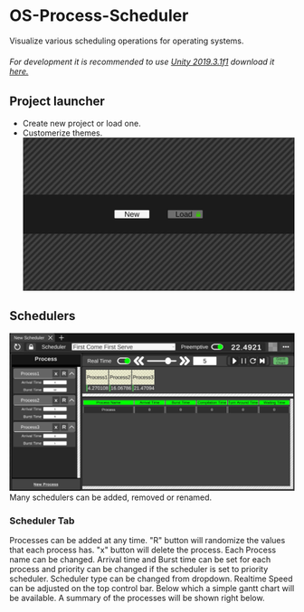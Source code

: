 # OS-Process-Scheduler
Visualize various scheduling operations for operating systems.
###### For development it is recommended to use [Unity 2019.3.1f1](https://unity3d.com/unity/whats-new/2019.3.1) download it [here.](https://unity3d.com/get-unity/download/archive)
## Project launcher
* Create new project or load one.
* Customerize themes.
![OS-Process-Scheduler](/docs/images/os_launcher_ss.jpg "Project Launcher")
## Schedulers
![OS-Process-Scheduler](/docs/images/os_main_ss.jpg "Running")
Many schedulers can be added, removed or renamed.
### Scheduler Tab
Processes can be added at any time. "R" button will randomize the values that each process has. "x" button will delete the process. Each Process name can be changed. Arrival time and Burst time can be set for each process and priority can be changed if the scheduler is set to priority scheduler. 
Scheduler type can be changed from dropdown.
Realtime Speed can be adjusted on the top control bar. Below which a simple gantt chart will be available. 
A summary of the processes will be shown right below.
